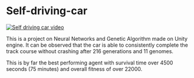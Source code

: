 # Self-driving-car

[![Self driving car video](https://img.youtube.com/vi/r71xFCSzzuc/0.jpg)](https://www.youtube.com/watch?v=r71xFCSzzuc)

This is a project on Neural Networks and Genetic Algorithm made on Unity engine.
It can be observed that the car is able to consistently complete the track course without crashing after 216 generations and 11 genomes.

This is by far the best performing agent with survival time over 4500 seconds (75 minutes) and overall fitness of over 22000.
